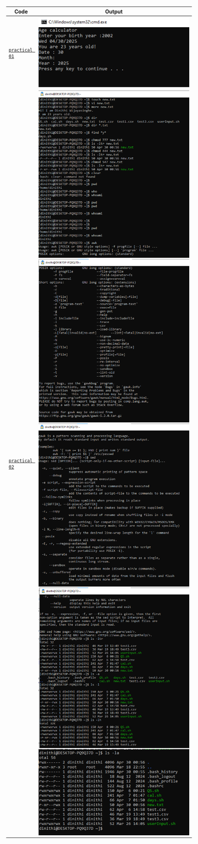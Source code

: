 | Code  | Output |
|------|------|
| [`practical 01`](./Codes/practical01.txt)  |  ![01](./Outputs/1.png)|
| [`practical 02`](./Codes/practical02.txt)  |  ![02](./Outputs/2.png) ![02](./Outputs/3.png) ![02](./Outputs/4.png) ![02](./Outputs/5.png) ![02](./Outputs/6.png)|
